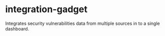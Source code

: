 # integration-gadget
Integrates security vulnerabilities data from multiple sources in to a single dashboard.
